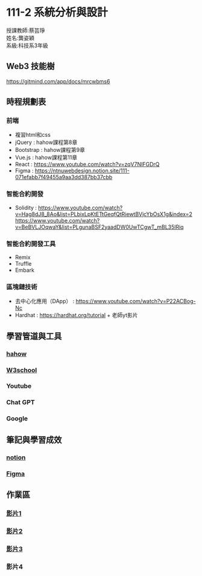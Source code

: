 # 111-2 系統分析與設計  
 授課教師:蔡芸琤  
姓名:龔姿穎  
系級:科技系3年級  
## Web3 技能樹  
https://gitmind.com/app/docs/mrcwbms6
## 時程規劃表  
### 前端
* 複習html和css
* jQuery : hahow課程第8章  
* Bootstrap : hahow課程第9章  
* Vue.js : hahow課程第11章    
* React : https://www.youtube.com/watch?v=zqV7NIFGDrQ  
* Figma : https://ntnuwebdesign.notion.site/111-071efabb7f49455a9aa3dd387bb37cbb
### 智能合約開發
* Solidity : https://www.youtube.com/watch?v=Hag8dJ8_8Ao&list=PLbixLpKtETtGeqfQtRiewtBVjcYbOsX1g&index=2
https://www.youtube.com/watch?v=BeBVLJOqwaY&list=PLgunaBSF2yaadDW0UwTCgwT_mBL35lRiq
### 智能合約開發工具  
* Remix 
* Truffle 
* Embark 
### 區塊鏈技術
* 去中心化應用（DApp） : https://www.youtube.com/watch?v=P22ACBog-Nc
* Hardhat : https://hardhat.org/tutorial + 老師yt影片
## 學習管道與工具
### [hahow](https://hahow.in/courses/56189df9df7b3d0b005c6639/main?item=5a1e1745a2c4b000589dd230)
### [W3school](https://www.w3schools.com/html/default.asp)
### Youtube
### Chat GPT
### Google
## 筆記與學習成效
### [notion](https://www.notion.so/Web3-b512a4e21d47476b8d37563e82675a02?pvs=4)
### [Figma](https://www.figma.com/file/kp97H63roxSzdFxa725CIU/%E7%A7%91%E6%8A%80%E7%B3%BB(%E4%B8%89)%2F%E9%BE%94%E5%A7%BF%E7%A9%8E?node-id=0%3A1&t=Bfzd7RprOh3cK0bg-1)
## 作業區  
### [影片1](https://www.youtube.com/watch?v=yv12R2X_ijU)  
### [影片2](https://www.youtube.com/watch?v=ndzJoMzvrIc)  
### [影片3](https://www.youtube.com/watch?v=B476E9TZGVs)  
### 影片4

